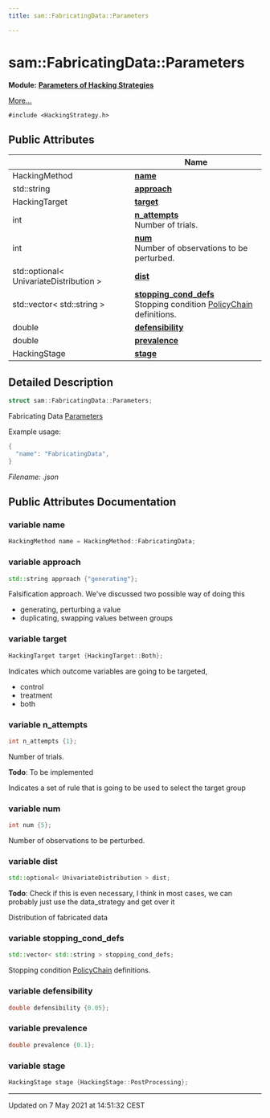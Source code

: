 ```yaml
---
title: sam::FabricatingData::Parameters

---
```


# sam::FabricatingData::Parameters

**Module:** **[Parameters of Hacking Strategies](/doxygen/Modules/group___hacking_strategies_parameters/)**



 [More...](#detailed-description)


`#include <HackingStrategy.h>`

## Public Attributes

|                | Name           |
| -------------- | -------------- |
| HackingMethod | **[name](/doxygen/Classes/structsam_1_1_fabricating_data_1_1_parameters/#variable-name)**  |
| std::string | **[approach](/doxygen/Classes/structsam_1_1_fabricating_data_1_1_parameters/#variable-approach)**  |
| HackingTarget | **[target](/doxygen/Classes/structsam_1_1_fabricating_data_1_1_parameters/#variable-target)**  |
| int | **[n_attempts](/doxygen/Classes/structsam_1_1_fabricating_data_1_1_parameters/#variable-n_attempts)** <br>Number of trials.  |
| int | **[num](/doxygen/Classes/structsam_1_1_fabricating_data_1_1_parameters/#variable-num)** <br>Number of observations to be perturbed.  |
| std::optional< UnivariateDistribution > | **[dist](/doxygen/Classes/structsam_1_1_fabricating_data_1_1_parameters/#variable-dist)**  |
| std::vector< std::string > | **[stopping_cond_defs](/doxygen/Classes/structsam_1_1_fabricating_data_1_1_parameters/#variable-stopping_cond_defs)** <br>Stopping condition [PolicyChain]() definitions.  |
| double | **[defensibility](/doxygen/Classes/structsam_1_1_fabricating_data_1_1_parameters/#variable-defensibility)**  |
| double | **[prevalence](/doxygen/Classes/structsam_1_1_fabricating_data_1_1_parameters/#variable-prevalence)**  |
| HackingStage | **[stage](/doxygen/Classes/structsam_1_1_fabricating_data_1_1_parameters/#variable-stage)**  |

## Detailed Description

```cpp
struct sam::FabricatingData::Parameters;
```


Fabricating Data [Parameters](/doxygen/Classes/structsam_1_1_fabricating_data_1_1_parameters/)

Example usage: 

```cpp
{
  "name": "FabricatingData",
}
```

_Filename: .json_

## Public Attributes Documentation

### variable name

```cpp
HackingMethod name = HackingMethod::FabricatingData;
```


### variable approach

```cpp
std::string approach {"generating"};
```


Falsification approach. We've discussed two possible way of doing this

* generating, perturbing a value
* duplicating, swapping values between groups 


### variable target

```cpp
HackingTarget target {HackingTarget::Both};
```


Indicates which outcome variables are going to be targeted,

* control
* treatment
* both 


### variable n_attempts

```cpp
int n_attempts {1};
```

Number of trials. 

**Todo**: To be implemented 

Indicates a set of rule that is going to be used to select the target group 


### variable num

```cpp
int num {5};
```

Number of observations to be perturbed. 

### variable dist

```cpp
std::optional< UnivariateDistribution > dist;
```


**Todo**: Check if this is even necessary, I think in most cases, we can probably just use the data_strategy and get over it 

Distribution of fabricated data 


### variable stopping_cond_defs

```cpp
std::vector< std::string > stopping_cond_defs;
```

Stopping condition [PolicyChain]() definitions. 

### variable defensibility

```cpp
double defensibility {0.05};
```


### variable prevalence

```cpp
double prevalence {0.1};
```


### variable stage

```cpp
HackingStage stage {HackingStage::PostProcessing};
```


-------------------------------

Updated on  7 May 2021 at 14:51:32 CEST